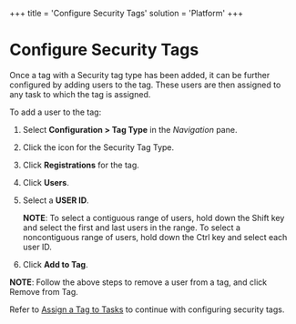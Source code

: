 +++
title = 'Configure Security Tags'
solution = 'Platform'
+++

# Configure Security Tags

Once a tag with a Security tag type has been added, it can be further
configured by adding users to the tag. These users are then assigned to
any task to which the tag is assigned.

To add a user to the tag:

1.  Select **Configuration \> Tag Type** in the *Navigation* pane.

2.  Click the icon for the Security Tag Type.

3.  Click **Registrations** for the tag.

4.  Click **Users**.

5.  Select a **USER ID**.
    
    **NOTE**: To select a contiguous range of users, hold down the Shift
    key and select the first and last users in the range. To select a
    noncontiguous range of users, hold down the Ctrl key and select each
    user ID.

6.  Click **Add to Tag**.

**NOTE**: Follow the above steps to remove a user from a tag, and click
Remove from Tag.

Refer to [Assign a Tag to Tasks](Assign_a_Tag_to_Tasks) to continue
with configuring security tags.
